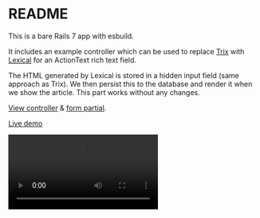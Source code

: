 # README

This is a bare Rails 7 app with esbuild.

It includes an example controller which can be used to replace [Trix](https://trix-editor.org/) with [Lexical](https://lexical.dev/) for an ActionText rich text field.

The HTML generated by Lexical is stored in a hidden input field (same approach as Trix). We then persist this to the database and render it when we show the article. This part works without any changes.

[View controller](app/javascript/controllers/lexical_rich_text_controller.ts) & [form partial](app/views/articles/_form.html.erb).

[Live demo](https://lexical-actiontext-demo.onrender.com/)

<video src="https://finnian.io/img/Lexical%20ActionText/ActionText%20with%20Lexical%20demo%201080p%20trimmed.mov">

## Intentions

I wanted to package this Stimulus controller up into a more reusable format and share make it available on NPM. Something like [this](app/javascript/controllers/lexical_base_controller.ts) which could then be extended by a subclass [like that](app/javascript/controllers/lexical_subclass_controller.ts). So, imagine for this that the LexicalBaseController is a package bundled up nicely. Our app would implement the subclass.

This would make it super easy to extend without the Stimulus package needing to include all of the plugins and setup, which might not be needed for all consumers.

Sadly I ran into some issues. My knowledge of the internals of JS, bundles and other such things is limited, but hopefully I can convey the primary issues properly:

1. Lexical uses a Map for storing event listeners (click, cut, copy, etc). This is fine, but the keys of the map are objects. This means we can't [register plugins from the subclass](app/javascript/controllers/lexical_subclass_controller.ts:11) as _our_ copy of `registerRichText` doesn't have access to the same objects that the bundled version in the LexicalBaseController has. This means the calls to [map.get()](https://github.com/facebook/lexical/blob/ea82cb560427526611ff2ed1bf47783f5de7ae1d/packages/lexical/src/LexicalUpdates.ts#L706) won't find the correct event listeners. This could be patched by using the strings instead of the objects.
2. There are a few globals baked into the Lexical package itself. This makes it impossible to interact with the Lexical methods from outside of the bundle it's included in. Our subclass is in a different bundle, so we can't. Particularly, `editorState` is a global and `$getSelection()` [depends on it](https://github.com/facebook/lexical/blob/ea82cb560427526611ff2ed1bf47783f5de7ae1d/packages/lexical/src/LexicalSelection.ts#L2622). This means that even after (1) is resolved, an exception is raised when triggering the command (click, cut, paste, etc) as the editorState global is defined _in the other bundle_.

For now, [the included Stimulus controller](app/javascript/controllers/lexical_rich_text_controller.ts) can be copied into your own application.

See blog post for more info.
